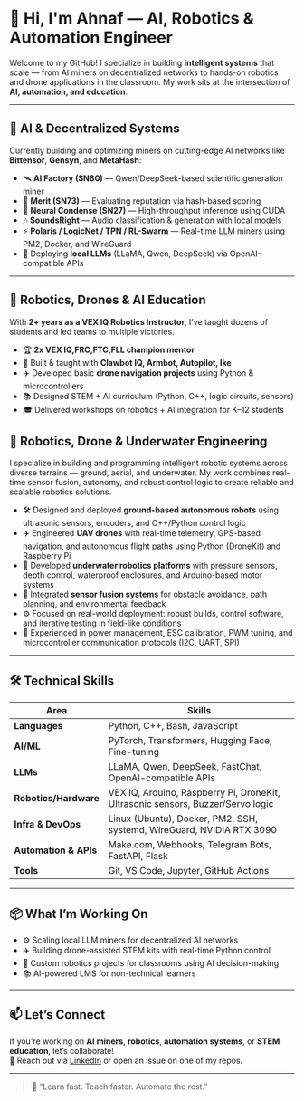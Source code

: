 # 👋 Hi, I'm Ahnaf — AI, Robotics & Automation Engineer

Welcome to my GitHub! I specialize in building **intelligent systems** that scale — from AI miners on decentralized networks to hands-on robotics and drone applications in the classroom. My work sits at the intersection of **AI, automation, and education**.

---

## 🧠 AI & Decentralized Systems

Currently building and optimizing miners on cutting-edge AI networks like **Bittensor**, **Gensyn**, and **MetaHash**:

- 🛰️ **AI Factory (SN80)** — Qwen/DeepSeek-based scientific generation miner
- 🔐 **Merit (SN73)** — Evaluating reputation via hash-based scoring
- 🧠 **Neural Condense (SN27)** — High-throughput inference using CUDA
- 🎶 **SoundsRight** — Audio classification & generation with local models
- ⚡ **Polaris / LogicNet / TPN / RL-Swarm** — Real-time LLM miners using PM2, Docker, and WireGuard
- 🧪 Deploying **local LLMs** (LLaMA, Qwen, DeepSeek) via OpenAI-compatible APIs

---

## 🤖 Robotics, Drones & AI Education

With **2+ years as a VEX IQ Robotics Instructor**, I’ve taught dozens of students and led teams to multiple victories.

- 🏆 **2x VEX IQ,FRC,FTC,FLL champion mentor**
- 🔧 Built & taught with **Clawbot IQ, Armbot, Autopilot, Ike**
- ✈️ Developed basic **drone navigation projects** using Python & microcontrollers
- 📚 Designed STEM + AI curriculum (Python, C++, logic circuits, sensors)
- 🎓 Delivered workshops on robotics + AI integration for K–12 students

## 🤖 Robotics, Drone & Underwater Engineering

I specialize in building and programming intelligent robotic systems across diverse terrains — ground, aerial, and underwater. My work combines real-time sensor fusion, autonomy, and robust control logic to create reliable and scalable robotics solutions.

- 🛠️ Designed and deployed **ground-based autonomous robots** using ultrasonic sensors, encoders, and C++/Python control logic
- ✈️ Engineered **UAV drones** with real-time telemetry, GPS-based navigation, and autonomous flight paths using Python (DroneKit) and Raspberry Pi
- 🌊 Developed **underwater robotics platforms** with pressure sensors, depth control, waterproof enclosures, and Arduino-based motor systems
- 🤖 Integrated **sensor fusion systems** for obstacle avoidance, path planning, and environmental feedback
- ⚙️ Focused on real-world deployment: robust builds, control software, and iterative testing in field-like conditions
- 🔋 Experienced in power management, ESC calibration, PWM tuning, and microcontroller communication protocols (I2C, UART, SPI)


---

## 🛠️ Technical Skills

| Area                   | Skills |
|------------------------|--------|
| **Languages**          | Python, C++, Bash, JavaScript |
| **AI/ML**              | PyTorch, Transformers, Hugging Face, Fine-tuning |
| **LLMs**               | LLaMA, Qwen, DeepSeek, FastChat, OpenAI-compatible APIs |
| **Robotics/Hardware**  | VEX IQ, Arduino, Raspberry Pi, DroneKit, Ultrasonic sensors, Buzzer/Servo logic |
| **Infra & DevOps**     | Linux (Ubuntu), Docker, PM2, SSH, systemd, WireGuard, NVIDIA RTX 3090 |
| **Automation & APIs**  | Make.com, Webhooks, Telegram Bots, FastAPI, Flask |
| **Tools**              | Git, VS Code, Jupyter, GitHub Actions |

---

## 📦 What I’m Working On

- ⚙️ Scaling local LLM miners for decentralized AI networks
- ✈️ Building drone-assisted STEM kits with real-time Python control
- 🤖 Custom robotics projects for classrooms using AI decision-making
- 📚 AI-powered LMS for non-technical learners

---

## 📫 Let’s Connect

If you're working on **AI miners**, **robotics**, **automation systems**, or **STEM education**, let’s collaborate!  
💬 Reach out via [LinkedIn](https://www.linkedin.com/) or open an issue on one of my repos.

---

> 🔁 “Learn fast. Teach faster. Automate the rest.”
